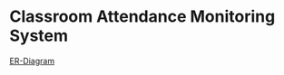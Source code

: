 # Classroom Attendance Monitoring System

<a href="https://www.canva.com/design/DAGg9sEn_EA/aKYXlFJhyIhTs_k6JqyiXw/view?utm_content=DAGg9sEn_EA&utm_campaign=designshare&utm_medium=link2&utm_source=uniquelinks&utlId=h7dcd45f0ae" >ER-Diagram</a>
